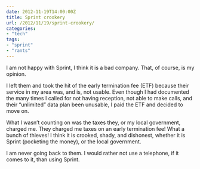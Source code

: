 ```yaml
---
date: 2012-11-19T14:00:00Z
title: Sprint crookery
url: /2012/11/19/sprint-crookery/
categories:
- "tech"
tags:
- "sprint"
- "rants"
---
```


I am not happy with Sprint, I think it is a bad company. That, of course, is my opinion.

I left them and took the hit of the early termination fee (ETF) because their service in my area was, and is, not usable. Even though I had documented the many times I called for not having reception, not able to make calls, and their “unlimited” data plan been unusable, I paid the ETF and decided to move on.

What I wasn’t counting on was the taxes they, or my local government, charged me. They charged me taxes on an early termination fee! What a bunch of thieves! I think it is crooked, shady, and dishonest, whether it is Sprint (pocketing the money), or the local government.

I am never going back to them. I would rather not use a telephone, if it comes to it, than using Sprint.
